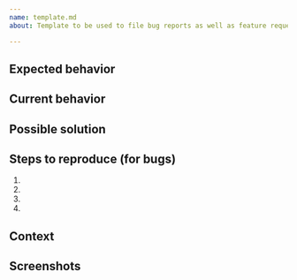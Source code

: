 ```yaml
---
name: template.md
about: Template to be used to file bug reports as well as feature requests

---
```


<!--
Provide a general summary of the issue in the Title above.

We welcome issues and pull requests for bugs and improvements.
-->

## Expected behavior
<!--
If you're describing a bug, tell us what should happen.

If you're suggesting a change/improvement, tell us how it should work.
-->

## Current behavior
<!--
If you're describing a bug, tell us what happens instead of the expected behavior.

If suggesting a change/improvement, explain the difference from current behavior.
-->

## Possible solution
<!--
Not obligatory, but suggest a fix for the bug, or some ideas for how to
implement your addition or change.
-->

## Steps to reproduce (for bugs)
<!--
Provide an unambiguous set of steps to reproduce
this bug. 
-->
1.
2.
3.
4.

## Context
<!--
How has this issue affected you? What are you trying to accomplish?

Providing context helps us come up with a solution that is most useful in the
real world.
-->

## Screenshots
<!--
If possible and relevant to better explain the issue, provide screenshots for illustration
-->
